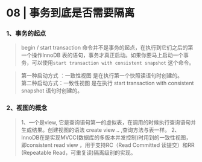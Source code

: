 # 08 | 事务到底是否需要隔离
### 1、事务的起点 
> begin / start transaction 命令并不是事务的起点，在执行到它们之后的第一个操作InnoDB 表的语句，事务才真正启动。如果你要马上启动一个事务，可以使用`start transaction with consistent snapshot` 这个命令。  
 
> 第一种启动方式 ：一致性视图 是在执行第一个快照读语句时创建的。  
> 第二种启动方式：一致性视图 是在执行 start transaction with consistent snapshot 语句时创建的。

### 2、视图的概念
> 1、一个是view, 它是查询语句第一的虚拟表，在调用的时候执行查询语句并生成结果。创建视图的语法 create view .. ,查询方法与表一样。
> 2、InnoDB在是实现MVCC(数据库的多版本并发控制)时用到的一致性视图，即consistent read view ，用于支持RC（Read Committed 读提交）和RR (Repeatable Read，可重复读)隔离级别的实现。 

